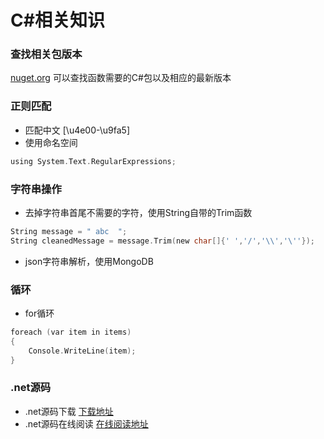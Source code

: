 # C#相关知识

### 查找相关包版本

[nuget.org](https://www.nuget.org/) 可以查找函数需要的C#包以及相应的最新版本

### 正则匹配

- 匹配中文 [\u4e00-\u9fa5]
- 使用命名空间
```.c
using System.Text.RegularExpressions;
```

### 字符串操作

- 去掉字符串首尾不需要的字符，使用String自带的Trim函数
```.c
String message = " abc  ";
String cleanedMessage = message.Trim(new char[]{' ','/','\\','\''});
```

- json字符串解析，使用MongoDB

### 循环
- for循环
```.c
foreach (var item in items)
{
    Console.WriteLine(item);
}
```

### .net源码
- .net源码下载 [下载地址](https://referencesource.microsoft.com/download.html)
- .net源码在线阅读 [在线阅读地址](https://referencesource.microsoft.com/)


